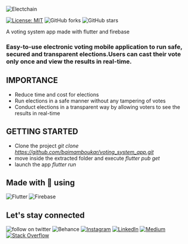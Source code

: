 
![Electchain](https://user-images.githubusercontent.com/49169158/124393913-bb73ee00-dcf4-11eb-9845-2af9dc7c5a31.png)

[![License: MIT](https://img.shields.io/badge/License-MIT-yellow.svg)](https://opensource.org/licenses/MIT)
![GitHub forks](https://img.shields.io/github/forks/baimamboukar/voting_system_app?style=social)
![GitHub stars](https://img.shields.io/github/stars/baimamboukar/voting_system_app?style=social)
<br>



A voting system app made with flutter and firebase
### Easy-to-use electronic voting mobile application to run safe, secured and transparent elections.Users can cast their vote only once and view the results in real-time.

## IMPORTANCE
- Reduce time and cost for elections
- Run elections in a safe manner without any tampering of votes
- Conduct elections in a transparent way by allowing voters to see the
results in real-time

## GETTING STARTED
- Clone the project *git clone https://github.com/baimamboukar/voting_system_app.git*
- move inside the extracted folder and execute *flutter pub get*
- launch the app *flutter run*


## Made with 💙 using 
![Flutter](https://img.shields.io/badge/Flutter-%2302569B.svg?style=for-the-badge&logo=Flutter&logoColor=white)
![Firebase](https://img.shields.io/badge/firebase-%23039BE5.svg?style=for-the-badge&logo=firebase)


## Let's stay connected
![follow on twitter](https://img.shields.io/twitter/follow/baimamjj?style=social)
![Behance](https://img.shields.io/badge/Behance-1769ff?logo=behance&logoColor=white) [
![Instagram](https://img.shields.io/badge/Instagram-%23E4405F.svg?logo=Instagram&logoColor=white)](https://instagram.com/baimamboukar) 
[![LinkedIn](https://img.shields.io/badge/LinkedIn-%230077B5.svg?logo=linkedin&logoColor=white)](https://linkedin.com/in/baimamboukar) 
[![Medium](https://img.shields.io/badge/Medium-12100E?logo=medium&logoColor=white)](https://medium.com/@baimamboukar) 
[![Stack Overflow](https://img.shields.io/badge/-Stackoverflow-FE7A16?logo=stack-overflow&logoColor=white)](https://stackoverflow.com/users/15155605) 
